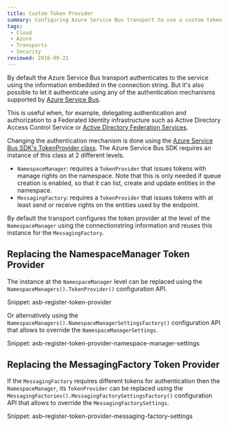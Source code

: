 ```yaml
---
title: Custom Token Provider
summary: Configuring Azure Service Bus transport to use a custom token provider for authentication
tags:
 - Cloud
 - Azure
 - Transports
 - Security
reviewed: 2016-09-21
---
```


By default the Azure Service Bus transport authenticates to the service using the information embedded in the connection string. But it's also possible to let it authenticate using any of the authentication mechanisms supported by [Azure Service Bus](https://docs.microsoft.com/en-us/azure/service-bus-messaging/service-bus-authentication-and-authorization).

This is useful when, for example, delegating authentication and authorization to a Federated Identity infrastructure such as Active Directory Access Control Service or [Active Directory Federation Services](https://technet.microsoft.com/en-us/windowsserver/dd448613.aspx).

Changing the authentication mechanism is done using the [Azure Service Bus SDK's TokenProvider class](https://docs.microsoft.com/en-us/dotnet/api/microsoft.servicebus.tokenprovider). The Azure Service Bus SDK requires an instance of this class at 2 different levels.

 * `NamespaceManager`: requires a `TokenProvider` that issues tokens with manage rights on the namespace. Note that this is only needed if queue creation is enabled, so that it can list, create and update entities in the namespace.
 * `MessagingFactory`: requires a `TokenProvider` that issues tokens with at least send or receive rights on the entities used by the endpoint.

By default the transport configures the token provider at the level of the `NamespaceManager` using the connectionstring information and reuses this instance for the `MessagingFactory`.


## Replacing the NamespaceManager Token Provider

The instance at the `NamespaceManager` level can be replaced using the `NamespaceManagers().TokenProvider()` configuration API.

Snippet: asb-register-token-provider

Or alternatively using the `NamespaceManagers().NamespaceManagerSettingsFactory()` configuration API that allows to override the `NamespaceManagerSettings`.

Snippet: asb-register-token-provider-namespace-manager-settings


## Replacing the MessagingFactory Token Provider

If the `MessagingFactory` requires different tokens for authentication then the `NamespaceManager`, its `TokenProvider` can be replaced using the `MessagingFactories().MessagingFactorySettingsFactory()` configuration API that allows to override the `MessagingFactorySettings`.

Snippet: asb-register-token-provider-messaging-factory-settings
